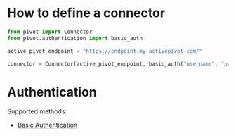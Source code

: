 # How to define a connector

```py
from pivot import Connector
from pivot.authentication import basic_auth

active_pivot_endpoint = "https://endpoint.my-activepivot.com/"

connector = Connector(active_pivot_endpoint, basic_auth("username", "password"))
```

# Authentication

Supported methods:

- [Basic Authentication](https://www.httpwatch.com/httpgallery/authentication/)
